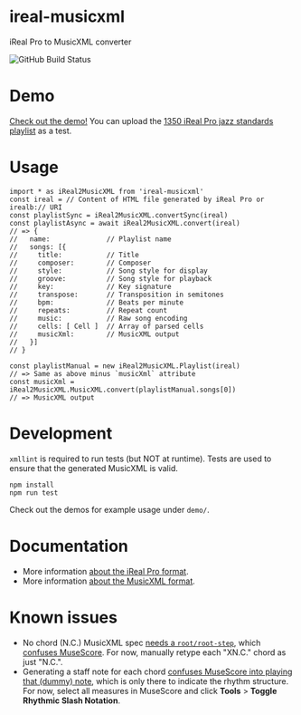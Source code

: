 # ireal-musicxml

iReal Pro to MusicXML converter

![GitHub Build Status](https://github.com/infojunkie/ireal-musicxml/workflows/Test/badge.svg)

# Demo

[Check out the demo!](https://ethereum.karimratib.me:8082/) You can upload the [1350 iReal Pro jazz standards playlist](https://raw.githubusercontent.com/infojunkie/ireal-musicxml/main/test/data/jazz1350.txt) as a test.

# Usage

```
import * as iReal2MusicXML from 'ireal-musicxml'
const ireal = // Content of HTML file generated by iReal Pro or irealb:// URI
const playlistSync = iReal2MusicXML.convertSync(ireal)
const playlistAsync = await iReal2MusicXML.convert(ireal)
// => {
//   name:              // Playlist name
//   songs: [{
//     title:           // Title
//     composer:        // Composer
//     style:           // Song style for display
//     groove:          // Song style for playback
//     key:             // Key signature
//     transpose:       // Transposition in semitones
//     bpm:             // Beats per minute
//     repeats:         // Repeat count
//     music:           // Raw song encoding
//     cells: [ Cell ]  // Array of parsed cells
//     musicXml:        // MusicXML output
//   }]
// }

const playlistManual = new iReal2MusicXML.Playlist(ireal)
// => Same as above minus `musicXml` attribute
const musicXml = iReal2MusicXML.MusicXML.convert(playlistManual.songs[0])
// => MusicXML output
```

# Development

`xmllint` is required to run tests (but NOT at runtime). Tests are used to ensure that the generated MusicXML is valid.

```
npm install
npm run test
```

Check out the demos for example usage under `demo/`.

# Documentation
- More information [about the iReal Pro format](doc/ireal.md).
- More information [about the MusicXML format](http://usermanuals.musicxml.com/MusicXML/MusicXML.htm).

# Known issues
- No chord (N.C.) MusicXML spec [needs a `root/root-step`](https://forums.makemusic.com/viewtopic.php?f=12&t=2476#p9099), which [confuses MuseScore](https://musescore.org/en/node/313008). For now, manually retype each "XN.C." chord as just "N.C.".
- Generating a staff note for each chord [confuses MuseScore into playing that (dummy) note](https://musescore.org/en/node/313008), which is only there to indicate the rhythm structure. For now, select all measures in MuseScore and click **Tools** > **Toggle Rhythmic Slash Notation**.
